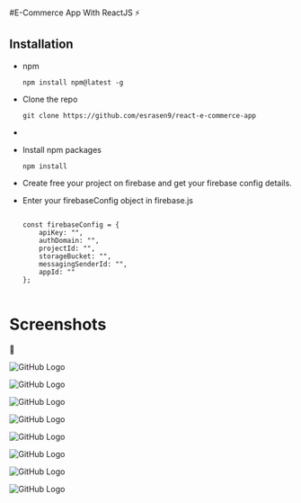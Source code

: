 #E-Commerce App With ReactJS ⚡️

## Installation

<ul>
    <li> 
    <p>npm</p>
<pre>
<code>npm install npm@latest -g
</code></pre>
    </li>
    <li>
        <p>Clone the repo</p>
        <pre>
<code>git clone https://github.com/esrasen9/react-e-commerce-app </code>
</pre><li/>
    <li>
        <p>Install npm packages</p>
<pre><code>npm install</code></pre>
    </li>
    <li>
        <p>Create free your project on firebase and get your firebase config details.</p>
    </li>
    <li>
        <p>Enter your firebaseConfig object in firebase.js</p>
        <pre><code>
const firebaseConfig = {
    apiKey: "",
    authDomain: "",
    projectId: "",
    storageBucket: "",
    messagingSenderId: "",
    appId: ""
};
</code>
</pre>
    </li>
</ul>

# Screenshots
:camera_flash:

![GitHub Logo](./screenshots/1.png)

![GitHub Logo](./screenshots/2.png)

![GitHub Logo](./screenshots/3.png)

![GitHub Logo](./screenshots/4.png)

![GitHub Logo](./screenshots/5.png)

![GitHub Logo](./screenshots/6.png)

![GitHub Logo](./screenshots/7.png)

![GitHub Logo](./screenshots/8.png)

